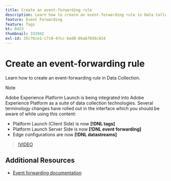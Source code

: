 ```yaml
---
title: Create an event-forwarding rule
description: Learn how to create an event-forwarding rule in Data Collection.
feature: Event Forwarding
feature: Tags
kt: 6423
thumbnail: 331942
exl-id: 35c76ce1-c7c0-47cc-bed8-86ab7656c824
---
```

# Create an event-forwarding rule

Learn how to create an event-forwarding rule in Data Collection.

>[!NOTE]
>
>Adobe Experience Platform Launch is being integrated into Adobe Experience Platform as a suite of data collection technologies. Several terminology changes have rolled out in the interface which you should be aware of while using this content:
>
> * Platform Launch (Client Side) is now **[!DNL tags]** 
> * Platform Launch Server Side is now **[!DNL event forwarding]** 
> * Edge configurations are now **[!DNL datastreams]**

>[!VIDEO](https://video.tv.adobe.com/v/331942?quality=12&learn=on)

## Additional Resources

* [Event forwarding documentation](https://experienceleague.adobe.com/docs/experience-platform/tags/event-forwarding/overview.html)
